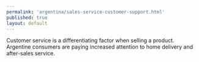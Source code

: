 ```yaml
--- 
permalink: 'argentina/sales-service-customer-support.html' 
published: true 
layout: default
---
```

Customer service is a differentiating factor when selling a product. Argentine consumers are paying increased attention to home delivery and after-sales service.
